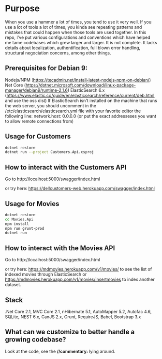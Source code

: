 # Purpose

When you use a hammer a lot of times, you tend to use it very well. If you use a lot of tools a lot of times, you kinda see repeating patterns and mistakes that could happen when those tools are used together. In this repo, I've put various configurations and conventions which have helped me tame codebases which grew larger and larger. It is not complete. It lacks details about localization, authentification, full blown error handling, structural negociation concerns, among other things.

## Prerequisites for Debian 9:
  
Nodejs/NPM (https://tecadmin.net/install-latest-nodejs-npm-on-debian/)
Net Core (https://dotnet.microsoft.com/download/linux-package-manager/debian9/runtime-2.1.6)
ElasticSearch 6.x (https://www.elastic.co/guide/en/elasticsearch/reference/current/deb.html, and use the oss dist)
If ElasticSearch isn't installed on the machine that runs the web server, you should uncomment in the /etc/elasticsearch/elasticsearch.yml file with your favorite editor the following line: network.host: 0.0.0.0 (or put the exact addresseses you want to allow remote connections from)

## Usage for Customers

```bash
dotnet restore
dotnet run --project Customers.Api.csproj
```
## How to interact with the Customers API

Go to http://localhost:5000/swagger/index.html

or try here: https://dellcustomers-web.herokuapp.com/swagger/index.html

## Usage for Movies

```bash
dotnet restore
cd Movies.Api
npm install
npm run grunt-prod
dotnet run
```

## How to interact with the Movies API

Go to http://localhost:5000/swagger/index.html

or try here: https://mdmovies.herokuapp.com/v1/movies/ to see the list of indexed movies through ElasticSearch or https://mdmovies.herokuapp.com/v1/movies/insertmovies to index another dataset.

## Stack

.Net Core 2.1, MVC Core 2.1, nHibernate 5.1, AutoMapper 5.2, Autofac 4.6, SQLite, NEST 6.x, CanJS 2.x, Grunt, RequireJS, Babel, Bootstrap 3.x

## What can we customize to better handle a growing codebase?

Look at the code, see the **//commentary:** lying around.


